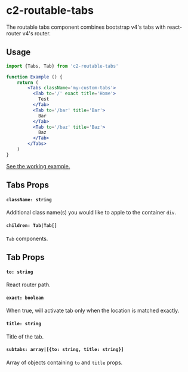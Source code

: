 # c2-routable-tabs

The routable tabs component combines bootstrap v4's tabs with react-router v4's router.

## Usage
```jsx
import {Tabs, Tab} from 'c2-routable-tabs'

function Example () {
    return (
        <Tabs className='my-custom-tabs'>
          <Tab to='/' exact title='Home'>
            Test
          </Tab>
          <Tab to='/bar' title='Bar'>
            Bar
          </Tab>
          <Tab to='/baz' title='Baz'>
            Baz
          </Tab>
        </Tabs>
    )
}
```

[See the working example.](example/src/App.js)

## Tabs Props
#### `className: string`
Additional class name(s) you would like to apple to the container `div`.

#### `children: Tab|Tab[]`
`Tab` components.

## Tab Props
#### `to: string`
React router path.

#### `exact: boolean`
When true, will activate tab only when the location is matched exactly.

#### `title: string`
Title of the tab.

#### `subtabs: array|[{to: string, title: string}]`
Array of objects containing `to` and `title` props.